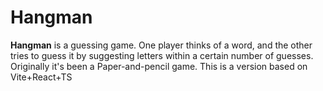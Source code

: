# Hangman
**Hangman** is a guessing game. One player thinks of a word, and the other tries to guess it by suggesting letters within a certain number of guesses. Originally it's been a Paper-and-pencil game. This is a version based on Vite+React+TS
